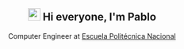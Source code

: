 <!---- 👋 Hi, I’m @PavoX20
- 👀 I’m interested in learning Linux and ethical Hacking
- 🌱 I’m currently learning Ingeneering at Computer Science
- 💞️ I’m looking to collaborate on Operative Systems and Networking projects
- 📫 How to reach me: pablo.sarzosa@epn.edu.ec


PavoX20/PavoX20 is a ✨ special ✨ repository because its `README.md` (this file) appears on your GitHub profile.
You can click the Preview link to take a look at your changes.
--->

<h2 align="center">
  <img src="https://media.giphy.com/media/hvRJCLFzcasrR4ia7z/giphy.gif" width="25px">
  Hi everyone, I'm Pablo
</h2>

<p align="center">
  Computer Engineer at <a href="https://www.epn.edu.ec">Escuela Politécnica Nacional</a>
</p>
  
